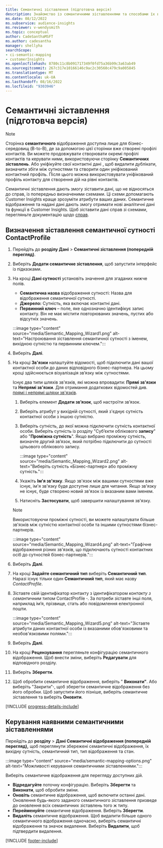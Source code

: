 ```yaml
---
title: Семантичні зіставлення (підготовча версія)
description: Знайомство із семантичними зіставленнями та способами їх використання.
ms.date: 08/12/2022
ms.subservice: audience-insights
ms.reviewer: v-wendysmith
ms.topic: conceptual
author: CadeSanthaMSFT
ms.author: cadesantha
manager: shellyha
searchScope:
- ci-semantic-mapping
- customerInsights
ms.openlocfilehash: 8780c11c8b091717349f0fd75a36b99c3a63ab49
ms.sourcegitcommit: 267c317e10166146c9ac2c30560c479c9a005845
ms.translationtype: MT
ms.contentlocale: uk-UA
ms.lasthandoff: 08/16/2022
ms.locfileid: "9303946"
---
```

# <a name="semantic-mappings-preview"></a>Семантичні зіставлення (підготовча версія)

> [!NOTE]
> Сторінка **семантичного** відображення доступна лише для бізнес-середовищ (B-to-B), де за допомогою цієї сторінки вже створені профілі контактів. Ви можете продовжувати створювати окремі профілі контактів та керувати ними, використовуючи сторінку **Семантичних зіставлень**. Або уніфікуйте свої контактні дані [,](data-unification-contacts.md) щоб видалити дублікати, визначити збіги між сутностями та створити один уніфікований контактний профіль. Після цього можна використовувати уніфікований профіль контакту для створення дій на рівні контактів.

Семантичні зіставлення дають змогу зіставити дані, що не відносяться до справ, із попередньо визначеними схемами. Ці схеми допомагають Customer Insights краще зрозуміти атрибути ваших даних. Семантичне відображення та надані дані дають змогу отримати нові аналітичні дані та функції в Customer Insights. Щоб зіставити дані справ зі схемами, перегляньте документацію щодо [справ](activities.md).

## <a name="define-a-contactprofile-semantic-entity-mapping"></a>Визначення зіставлення семантичної сутності ContactProfile

1. Перейдіть до **розділу Дані** > **Семантичні зіставлення (попередній перегляд)**.

1. Виберіть **Додати семантичне зіставлення**, щоб запустити інтерфейс із підказками.

1. На кроці **Дані сутності** установіть значення для згаданих нижче полів.

   - **Семантична назва** відображення сутності: Назва для відображення семантичної сутності.
   - **Джерело:** Сутність, яка включає контактні дані.
   - **Первинний ключ** – поле, яке однозначно ідентифікує запис контакту. Він не має містити повторюваних значень, пустих або відсутніх значень.

   :::image type="content" source="media/Semantic_Mapping_Wizard1.png" alt-text="Настроювання зіставлення семантичної сутності з іменем, вихідною сутністю та первинним ключем.":::

1. Виберіть **Далі**.

1. На кроці **Зв'язки** налаштуйте відомості, щоб підключити дані вашої контактної особи до даних відповідного бізнес-партнера. На цьому кроці здійснюється візуалізація зв’язку між сутностями.  

   Існує два типи шляхів зв'язків, які можна впровадити: **Прямі зв'язки** та **Непрямі зв'язки**. Для отримання додаткових відомостей див. [прямі і непрямі шляхи зв'язків](relationships.md#relationship-paths).

   1. Виберіть елемент **Додати зв’язок**, щоб настроїти зв’язок.
   1. Виберіть атрибут у вихідній сутності, який з'єднує сутність контактної особи з іншою сутністю.
   1. Виберіть сутність, до якої можна підключити сутність контактної особи. Виберіть сутність із розділу "Суб’єкти облікового **запису**" або "**Проміжна сутність**". Якщо вибрано проміжну сутність, визначте другий зв’язок, який потрібно підключити до сутності цільового облікового запису.

      :::image type="content" source="media/Semantic_Mapping_Wizard2.png" alt-text="Виберіть сутність «Бізнес-партнер» або проміжну сутність.":::

   1. Укажіть **Ім'я зв'язку**. Якщо зв'язок між вашими сутностями вже існує, ім'я зв'язку буде доступне лише для читання. Якщо зв'язку не існує, буде створено новий зв'язок із вказаним вами іменем.
   1. Натисніть **Застосувати**, щоб завершити налаштування зв'язку.

   > [!NOTE]
   > Використовуючи проміжні сутності, ви можете налаштувати більше зв'язків між сутністю контактної особи та іншими сутностями бізнес-партнерів.
   
     :::image type="content" source="media/Semantic_Mapping_Wizard4.png" alt-text="Графічне відображення різних зв'язків, що підключають сутності контактних осіб до сутностей бізнес-партнерів.":::

1. Виберіть **Далі**.

1. На кроці **Задайте семантичний тип** виберіть **Семантичний тип**. Наразі існує тільки один **Семантичний тип**, який має назву *ContactProfile*.

1. Зіставте свій ідентифікатор контакту з ідентифікатором *контакту з семантичним типом* ContactProfile **·**. За потреби зіставте інші поля, наприклад ім’я, прізвище, стать або повідомлення електронної пошти.

   :::image type="content" source="media/Semantic_Mapping_Wizard5.png" alt-text="Зіставте атрибути даних контактної особи із вказаними обов'язковими та необов'язковими полями.":::

1. Виберіть **Далі**.

1. На кроці **Рецензування** перегляньте конфігурацію семантичного відображення. Щоб внести зміни, виберіть **Редагувати** для відповідного розділу.

1. Виберіть **Зберегти**.

1. Щоб обробити семантичне відображення, виберіть " **Виконати"**. Або виберіть "Закрити"**·**, щоб зберегти семантичне відображення без його обробки. Щоб запустити його пізніше, виберіть семантичне зіставлення та виберіть **Оновити**.

[!INCLUDE [progress-details-include](includes/progress-details-pane.md)]

## <a name="manage-existing-semantic-mappings"></a>Керування наявними семантичними зіставленнями

Перейдіть до **розділу** > **Дані Семантичні відображення (попередній перегляд),** щоб переглянути збережені семантичні відображення, їх вихідну сутність, семантичний тип, тип відображення та стан.

:::image type="content" source="media/semantic-mapping-options.png" alt-text="Можливості керування семантичними зіставленнями.":::

Виберіть семантичне відображення для перегляду доступних дій.
- **Відредагуйте** поточну конфігурацію. Виберіть **Зберегти** та **Виконати**, щоб обробити зміни.
- **Оновіть** семантичне відображення, щоб включити останні дані. Оновлення будь-якого заданого семантичного зіставлення призведе до оновлення всіх семантичних зіставлень того ж типу.
- **Перейменуйте** семантичне відображення. Виберіть **Зберегти**.
- **Видаліть** семантичне відображення. Щоб видалити більше одного семантичного відображення одночасно, виберіть семантичні відображення та значок видалення. Виберіть **Видалити**, щоб підтвердити видалення.

[!INCLUDE [footer-include](includes/footer-banner.md)]
